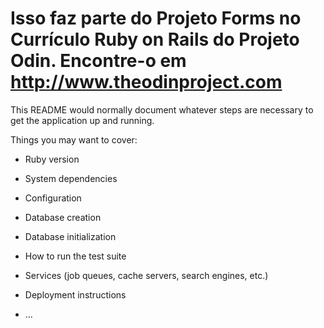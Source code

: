 # Isso faz parte do Projeto Forms no Currículo Ruby on Rails do Projeto Odin. Encontre-o em http://www.theodinproject.com 

This README would normally document whatever steps are necessary to get the
application up and running.

Things you may want to cover:

* Ruby version

* System dependencies

* Configuration

* Database creation

* Database initialization

* How to run the test suite

* Services (job queues, cache servers, search engines, etc.)

* Deployment instructions

* ...
